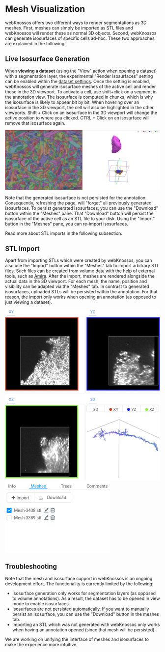 # Mesh Visualization
webKnossos offers two different ways to render segmentations as 3D meshes.
First, meshes can simply be imported as STL files and webKnossos will render these as normal 3D objects.
Second, webKnossos can generate isosurfaces of specific cells ad-hoc.
These two approaches are explained in the following.

## Live Isosurface Generation

When **viewing a dataset** (using the ["View" action](./dashboard.md#datasets) when opening a dataset) with a segmentation layer, the experimental "Render Isosurfaces" setting can be enabled within the [dataset settings](./mesh_visualization.md#tracing-ui-settings).
Once the setting is enabled, webKnossos will generate isosurface meshes of the active cell and render these in the 3D viewport.
To activate a cell, use shift+click on a segment in the annotation view.
The isosurface is computed in chunks, which is why the isosurface is likely to appear bit by bit.
When hovering over an isosurface in the 3D viewport, the cell will also be highlighted in the other viewports.
Shift + Click on an isosurface in the 3D viewport will change the active position to where you clicked.
CTRL + Click on an isosurface will remove that isosurface again.

![Generating isosurfaces for specific cell ids via shift+click](./images/isosurface-demo.gif)

Note that the generated isosurface is not persisted for the annotation.
Consequently, refreshing the page, will "forget" all previously generated isosurfaces.
To persist generated isosurfaces, you can use the "Download" button within the "Meshes" pane.
That "Download" button will persist the isosurface of the active cell as an STL file to your disk.
Using the "Import" button in the "Meshes" pane, you can re-import isosurfaces.

Read more about STL imports in the following subsection.

## STL Import

Apart from importing STLs which were created by webKnossos, you can also use the "Import" button within the "Meshes" tab to import arbitrary STL files.
Such files can be created from volume data with the help of external tools, such as [Amira](https://www.fei.com/software/amira-avizo/).
After the import, meshes are rendered alongside the actual data in the 3D viewport.
For each mesh, the name, position and visibility can be adapted via the "Meshes" tab.
In contrast to generated isosurfaces, uploaded STLs will be persisted within the annotation.
For that reason, the import only works when opening an annotation (as opposed to just viewing a dataset).

![A 3D Mesh visualized in webKnossos](./images/stl_mesh.png)
![The Meshes Tab can be used to add and edit meshes.](./images/Meshes-Tab.png)

## Troubleshooting

Note that the mesh and isosurface support in webKnossos is an ongoing development effort.
The functionality is currently limited by the following:

- Isosurface generation only works for segmentation layers (as opposed to volume annotations). As a result, the dataset has to be opened in view mode to enable isosurfaces.
- Isosurfaces are not persisted automatically. If you want to manually persist an isosurface, you can use the "Download" button in the meshes tab.
- Importing an STL which was not generated with webKnossos only works when having an annotation opened (since that mesh will be persisted).

We are working on unifying the interface of meshes and isosurfaces to make the experience more intuitive.
